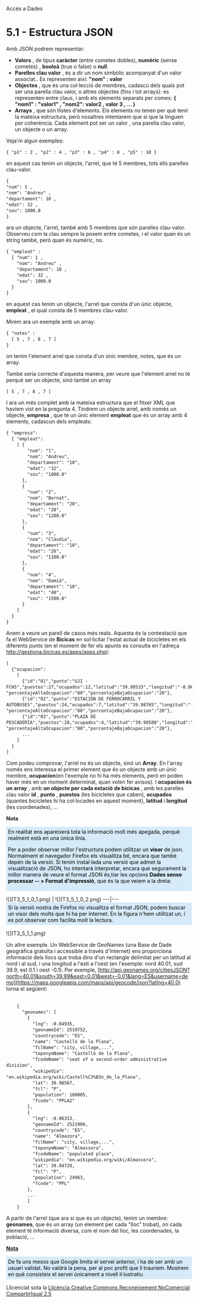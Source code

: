 Accés a Dades

# 5.1 - Estructura JSON

Amb JSON podrem representar:

  * **Valors** , de tipus **caràcter** (entre cometes dobles), **numèric** (sense cometes) , **booleà** (true o false) o **null**.
  * **Parelles clau valor** , és a dir un nom simbòlic acompanyat d'un valor associat.. Es representen així: **"nom" : valor**
  * **Objectes** , que és una col·lecció de membres, cadascú dels quals pot ser una parella clau valor, o altres objectes (fins i tot arrays): es representen entre claus, i amb els elements separats per comes: **{ "nom1" : "valor1" , "nom2": valor2 , valor 3 , ... }**
  * **Arrays** , que són llistes d'elements. Els elements no tenen per què tenir la mateixa estructura, però nosaltres intentarem que sí que la tinguen per coherència. Cada element pot ser un valor , una parella clau valor, un objecte o un array.

Veja'm algun exemples:
```
{ "p1" : 2 , "p2" : 4 , "p3" : 6 , "p4" : 8 , "p5" : 10 }
```
en aquest cas tenim un objecte, l'arrel, que té 5 membres, tots ells parelles
clau-valor.
```
{  
"num": 1 ,  
"nom": "Andreu" ,  
"departament": 10 ,  
"edat": 32 ,  
"sou": 1000.0  
}
```
ara un objecte, l'arrel, també amb 5 membres que són parelles clau-valor.
Observeu com la clau sempre la posem entre cometes, i el valor quan és un
string també, però quan és numèric, no.
```
{ "empleat" :  
  { "num": 1 ,  
    "nom": "Andreu" ,  
    "departament": 10 ,  
    "edat": 32 ,  
    "sou": 1000.0  
  }  
}
```
en aquest cas tenim un objecte, l'arrel que consta d'un únic objecte,
**empleat** , el qual consta de 5 membres clau-valor.

Mirem ara un exemple amb un array:
```
{ "notes" :  
  [ 5 , 7 , 8 , 7 ]  
}
```
on tenim l'element arrel que consta d'un únic membre, notes, que és un array.

També seria correcte d'aquesta manera, per veure que l'element arrel no té
perquè ser un objecte, sinó també un array
```
[ 5 , 7 , 8 , 7 ]
```
I ara un més complet amb la mateixa estructura que el fitxer XML que havíem
vist en la pregunta 4. Tindrem un objecte arrel, amb només un objecte,
**empresa** , que té un únic element **empleat** que és un array amb 4
elements, cadascun dels empleats:
```
{ "empresa":  
  { "empleat":  
    [ {  
        "num": "1",  
        "nom": "Andreu",  
        "departament": "10",  
        "edat": "32",  
        "sou": "1000.0"  
      },  
      {  
        "num": "2",  
        "nom": "Bernat",  
        "departament": "20",  
        "edat": "28",  
        "sou": "1200.0"  
      },  
      {  
        "num": "3",  
        "nom": "Clàudia",  
        "departament": "10",  
        "edat": "26",  
        "sou": "1100.0"  
      },  
      {  
        "num": "4",  
        "nom": "Damià",  
        "departament": "10",  
        "edat": "40",  
        "sou": "1500.0"  
      }  
    ]  
  }  
}
```
Anem a veure un parell de casos més reals. Aquesta és la contestació que fa el
WebService de **Bicicas** en sol·licitar l'estat actual de bicicletes en els
diferents punts (en el moment de fer els apunts es consulta en l'adreça
<http://gestiona.bicicas.es/apps/apps.php>):
```
[  
  {"ocupacion":  
    [  
      {"id":"01","punto":"UJI -
FCHS","puestos":27,"ocupados":12,"latitud":"39.99533","longitud":"-0.06999",
"porcentajeAltaOcupacion":"80","porcentajeBajaOcupacion":"20"},  
      {"id":"02","punto":"ESTACIÓN DE FERROCARRIL Y
AUTOBUSES","puestos":24,"ocupados":7,"latitud":"39.98765","longitud":"-0.05281",
"porcentajeAltaOcupacion":"80","porcentajeBajaOcupacion":"20"},  
      {"id":"03","punto":"PLAZA DE
PESCADERÍA","puestos":28,"ocupados":4,"latitud":"39.98580","longitud":"-0.03798",
"porcentajeAltaOcupacion":"80","porcentajeBajaOcupacion":"20"},  
      ...  
    ]  
  }  
]
```
Com podeu comprovar, l'arrel no és un objecte, sinó un **Array**. En l'array
només ens interessa el primer element que és un objecte amb un únic membre,
**ocupacion**(en l'exemple no hi ha més elements, però en poden haver més en
un moment determinat, quan volen fer avisos). I **ocupacion és un array** ,
amb **un objecte per cada estació de bicicas** , amb les parelles clau valor
**id** , **punto** , **puestos** (les bicicletes que caben), **ocupados**
(quantes bicicletes hi ha col·locades en aquest moment), **latitud** i
**longitud** (les coordenades), ...

**Nota**
<div style="background-color: #d6eaf8; color: black; padding: 5px;">
En realitat ens apareixerà tota la informació molt més apegada, perquè
realment està en una única línia.

Per a poder observar millor l'estructura podem utilitzar un <b>visor</b> de json.
Normalment el navegador Firefox els visualitza bé, encara que també depén de
la versió. Si tenim instal·lada una versió que admet la visualització de JSON,
ho intentarà interpretar, encara que segurament la millor manera de veure el
format JSON és,tiar les opcions <b>Dades sense processar -- > Format
d'impressió</b>, que és la que veiem a la dreta:
</div>
<p></p>
![](T3_5_1_0_1.png) | ![](T3_5_1_0_2.png)  
---|---  
<div style="background-color: #d6eaf8; color: black; padding: 5px;">  
Si la versió nostra de Firefox no visualitza el format JSON, podem buscar un
visor dels molts que hi ha per internet. En la figura n'hem utilitzat un, i es
pot observar com facilita molt la lectura.
</div>
<p></p>
![](T3_5_1_1.png)

Un altre exemple. Un WebService de GeoNames (una Base de Dade geogràfica
gratuïta i accessible a través d'Internet) ens proporciona informació dels
llocs que troba dins d'un rectangle delimitat per un latitud al nord i al sud,
i una longitud a l'esti a l'oest (en l'exemple: nord 40.01, sud 39.9, est 0.1
i oest -0.1). Per exemple,
[http://api.geonames.org/citiesJSON?north=40.01&south=39.99&east=0.01&west=-0.01&lang=ES&username=demo](https://maps.googleapis.com/maps/api/geocode/json?latlng=40,0)
torna el següent:

```    
    
    {
      "geonames": [
        {
          "lng": -0.04935,
          "geonameId": 2519752,
          "countrycode": "ES",
          "name": "Castelló de la Plana",
          "fclName": "city, village,...",
          "toponymName": "Castelló de la Plana",
          "fcodeName": "seat of a second-order administrative division",
          "wikipedia": "en.wikipedia.org/wiki/Castell%C3%B3n_de_la_Plana",
          "lat": 39.98567,
          "fcl": "P",
          "population": 180005,
          "fcode": "PPLA2"
        },
        {
          "lng": -0.06313,
          "geonameId": 2521909,
          "countrycode": "ES",
          "name": "Almazora",
          "fclName": "city, village,...",
          "toponymName": "Almassora",
          "fcodeName": "populated place",
          "wikipedia": "en.wikipedia.org/wiki/Almassora",
          "lat": 39.94729,
          "fcl": "P",
          "population": 24963,
          "fcode": "PPL"
        },
        ...
        ]
    }
```
A partir de l'arrel (que ara sí que és un objecte), tenim un membre:
**geonames**, que és un array (un element per cada "lloc" trobat), on cada
element té informació diversa, com el nom del lloc, les coordenades, la
població, ...

**<u>Nota</u>**
<div style="background-color: #d6eaf8; color: black; padding: 5px;">  
De fa uns mesos que Google limita el servei anterior, i ha de ser amb un
usuari validat. No valdrà la pena, per al poc profit que li trauríem. Mostrem
en què consisteix el servei únicament a nivell il·lustratiu
</div>
<p></p>

Llicenciat sota la  [Llicència Creative Commons Reconeixement NoComercial
CompartirIgual 2.5](http://creativecommons.org/licenses/by-nc-sa/2.5/)

